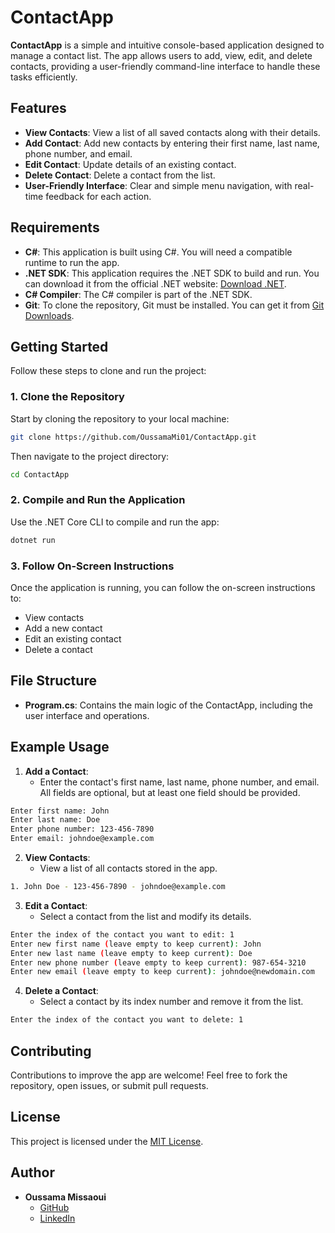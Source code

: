 

# ContactApp

**ContactApp** is a simple and intuitive console-based application designed to manage a contact list. The app allows users to add, view, edit, and delete contacts, providing a user-friendly command-line interface to handle these tasks efficiently.

## Features

- **View Contacts**: View a list of all saved contacts along with their details.
- **Add Contact**: Add new contacts by entering their first name, last name, phone number, and email.
- **Edit Contact**: Update details of an existing contact.
- **Delete Contact**: Delete a contact from the list.
- **User-Friendly Interface**: Clear and simple menu navigation, with real-time feedback for each action.

## Requirements

- **C#**: This application is built using C#. You will need a compatible runtime to run the app.
- **.NET SDK**: This application requires the .NET SDK to build and run. You can download it from the official .NET website: [Download .NET](https://dotnet.microsoft.com/download/dotnet).
- **C# Compiler**: The C# compiler is part of the .NET SDK.
- **Git**: To clone the repository, Git must be installed. You can get it from [Git Downloads](https://git-scm.com/downloads).

## Getting Started

Follow these steps to clone and run the project:

### 1. Clone the Repository

Start by cloning the repository to your local machine:

```bash
git clone https://github.com/OussamaMi01/ContactApp.git
```

Then navigate to the project directory:

```bash
cd ContactApp
```

### 2. Compile and Run the Application

Use the .NET Core CLI to compile and run the app:

```bash
dotnet run
```

### 3. Follow On-Screen Instructions

Once the application is running, you can follow the on-screen instructions to:

- View contacts
- Add a new contact
- Edit an existing contact
- Delete a contact

## File Structure

- **Program.cs**: Contains the main logic of the ContactApp, including the user interface and operations.

## Example Usage

1. **Add a Contact**: 
   - Enter the contact's first name, last name, phone number, and email. All fields are optional, but at least one field should be provided.
   
```bash
Enter first name: John
Enter last name: Doe
Enter phone number: 123-456-7890
Enter email: johndoe@example.com
```

2. **View Contacts**: 
   - View a list of all contacts stored in the app.
   
```bash
1. John Doe - 123-456-7890 - johndoe@example.com
```

3. **Edit a Contact**: 
   - Select a contact from the list and modify its details.
   
```bash
Enter the index of the contact you want to edit: 1
Enter new first name (leave empty to keep current): John
Enter new last name (leave empty to keep current): Doe
Enter new phone number (leave empty to keep current): 987-654-3210
Enter new email (leave empty to keep current): johndoe@newdomain.com
```

4. **Delete a Contact**: 
   - Select a contact by its index number and remove it from the list.

```bash
Enter the index of the contact you want to delete: 1
```

## Contributing

Contributions to improve the app are welcome! Feel free to fork the repository, open issues, or submit pull requests.

## License

This project is licensed under the [MIT License](LICENSE).

## Author

- **Oussama Missaoui**  
  - [GitHub](https://github.com/OussamaMi01)  
  - [LinkedIn](https://www.linkedin.com/in/oussama-missaoui-a48589246/)
